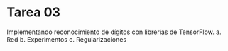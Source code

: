 # Tarea 03
Implementando reconocimiento de dígitos con librerías de TensorFlow.
a. Red
b. Experimentos
c. Regularizaciones
